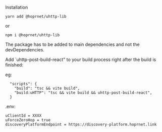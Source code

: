 Installation

```
yarn add @hoprnet/uhttp-lib
```

or

```
npm i @hoprnet/uhttp-lib
```

The package has to be added to main dependencies and not the devDependencies.


Add `uhttp-post-build-react" to your build process right after the build is finished:

eg:

```
  "scripts": {
    "build": "tsc && vite build",
    "build:uHTTP": "tsc && vite build && uhttp-post-build-react",
  }
```


.env:

```
uClientId = XXXX
uForceZeroHop = true
discoveryPlatformEndpoint = https://discovery-platform.hoprnet.link
```